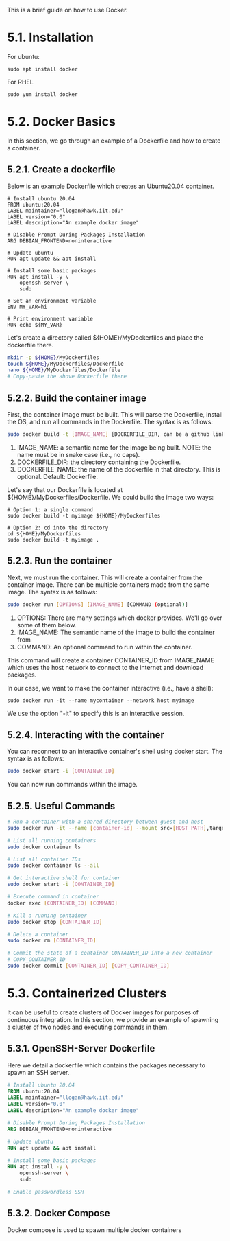 This is a brief guide on how to use Docker.

# 5.1. Installation

For ubuntu:
```
sudo apt install docker
```

For RHEL
```
sudo yum install docker
```

# 5.2. Docker Basics

In this section, we go through an example of a Dockerfile and how to create a container.

## 5.2.1. Create a dockerfile
Below is an example Dockerfile which creates an Ubuntu20.04 container.
```docker
# Install ubuntu 20.04
FROM ubuntu:20.04
LABEL maintainer="llogan@hawk.iit.edu"
LABEL version="0.0"
LABEL description="An example docker image"

# Disable Prompt During Packages Installation
ARG DEBIAN_FRONTEND=noninteractive

# Update ubuntu
RUN apt update && apt install

# Install some basic packages
RUN apt install -y \
    openssh-server \
    sudo

# Set an environment variable
ENV MY_VAR=hi

# Print environment variable
RUN echo ${MY_VAR}
```

Let's create a directory called ${HOME}/MyDockerfiles and place the dockerfile there.
```bash
mkdir -p ${HOME}/MyDockerfiles
touch ${HOME}/MyDockerfiles/Dockerfile
nano ${HOME}/MyDockerfiles/Dockerfile
# Copy-paste the above Dockerfile there
```

## 5.2.2. Build the container image

First, the container image must be built. This will parse the Dockerfile, install the OS, and run all commands in the Dockerfile.
The syntax is as follows:
```bash
sudo docker build -t [IMAGE_NAME] [DOCKERFILE_DIR, can be a github link] -f [DOCKERFILE_NAME]
```
1. IMAGE_NAME: a semantic name for the image being built. NOTE: the name must be in snake case (i.e., no caps).
2. DOCKERFILE_DIR: the directory containing the Dockerfile. 
3. DOCKERFILE_NAME: the name of the dockerfile in that directory. This is optional. Default: Dockerfile.

Let's say that our Dockerfile is located at ${HOME}/MyDockerfiles/Dockerfile.
We could build the image two ways:
```
# Option 1: a single command
sudo docker build -t myimage ${HOME}/MyDockerfiles

# Option 2: cd into the directory
cd ${HOME}/MyDockerfiles
sudo docker build -t myimage .
```

## 5.2.3. Run the container

Next, we must run the container. This will create a container from the container image. There can be multiple containers made from the same image. 
The syntax is as follows:
```bash
sudo docker run [OPTIONS] [IMAGE_NAME] [COMMAND (optional)]
```
1. OPTIONS: There are many settings which docker provides. We'll go over some of them below.
2. IMAGE_NAME: The semantic name of the image to build the container from
3. COMMAND: An optional command to run within the container.

This command will create a container CONTAINER_ID from IMAGE_NAME which uses the host network to connect to the internet and download packages.

In our case, we want to make the container interactive (i.e., have a shell):
```
sudo docker run -it --name mycontainer --network host myimage
```
We use the option "-it" to specify this is an interactive session.

## 5.2.4. Interacting with the container

You can reconnect to an interactive container's shell using docker start. The syntax is as follows:
```bash
sudo docker start -i [CONTAINER_ID]
```

You can now run commands within the image.

## 5.2.5. Useful Commands
```bash
# Run a container with a shared directory between guest and host
sudo docker run -it --name [container-id] --mount src=[HOST_PATH],target=[CONTAINER_PATH],type=bind --network host [image-name]

# List all running containers
sudo docker container ls

# List all container IDs
sudo docker container ls --all

# Get interactive shell for container
sudo docker start -i [CONTAINER_ID]

# Execute command in container
docker exec [CONTAINER_ID] [COMMAND]

# Kill a running container
sudo docker stop [CONTAINER_ID]

# Delete a container
sudo docker rm [CONTAINER_ID]

# Commit the state of a container CONTAINER_ID into a new container
# COPY_CONTAINER_ID
sudo docker commit [CONTAINER_ID] [COPY_CONTAINER_ID]
```

# 5.3. Containerized Clusters

It can be useful to create clusters of Docker images for purposes of continuous integration.
In this section, we provide an example of spawning a cluster of two nodes and executing commands
in them.

## 5.3.1. OpenSSH-Server Dockerfile

Here we detail a dockerfile which contains the packages necessary to spawn an SSH server.
```dockerfile
# Install ubuntu 20.04
FROM ubuntu:20.04
LABEL maintainer="llogan@hawk.iit.edu"
LABEL version="0.0"
LABEL description="An example docker image"

# Disable Prompt During Packages Installation
ARG DEBIAN_FRONTEND=noninteractive

# Update ubuntu
RUN apt update && apt install

# Install some basic packages
RUN apt install -y \
    openssh-server \
    sudo

# Enable passwordless SSH
```

## 5.3.2. Docker Compose

Docker compose is used to spawn multiple docker containers

```bash
```
